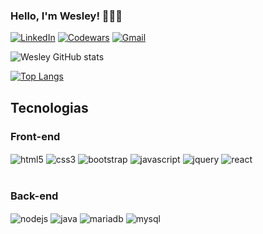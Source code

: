 ### Hello, I'm Wesley! 🧑🏽‍💻

[![LinkedIn](https://img.shields.io/badge/LinkedIn-0077B5?style=for-the-badge&logo=linkedin&logoColor=white
)](https://www.linkedin.com/in/wesley-gomes1/)
[![Codewars](https://img.shields.io/badge/Codewars-B1361E?style=for-the-badge&logo=Codewars&logoColor=white
)](https://www.codewars.com/users/wgomesl)
[![Gmail](https://img.shields.io/badge/Gmail-D14836?style=for-the-badge&logo=gmail&logoColor=white
)](https://mail.google.com/mail/u/0/#inbox?compose=CSkGSFfgQfRRdmwkZKSMFzNRjDlqTCJdQQgWLTrPmGkDPfzvBFLMTSSDzMgVBllLqcNBBXghVdqmZzLKSQsMCZqVMPpXshQpjFJxdFDJNcrNNZGMKwhNcbsVxlltHCMqxzKvhNXqpQNgxmSMJTBWRgmkkWqZPVbcXNr)

![Wesley GitHub stats](https://github-readme-stats.vercel.app/api?username=wgomesl&show_icons=true&theme=tokyonight)<br/>

[![Top Langs](https://github-readme-stats.vercel.app/api/top-langs/?username=wgomesl&layout=compact&show_icons=true&theme=tokyonight)](https://github.com/anuraghazra/github-readme-stats)

## Tecnologias

<div style="display: inline_block">
 
### Front-end
 <img align="center" alt="html5" src="https://img.shields.io/badge/HTML5-E34F26?style=for-the-badge&logo=html5&logoColor=white"/>
 <img align="center" alt="css3" src="https://img.shields.io/badge/CSS3-1572B6?style=for-the-badge&logo=css3&logoColor=white"/>
 <img align="center" alt="bootstrap" src="https://img.shields.io/badge/Bootstrap-563D7C?style=for-the-badge&logo=bootstrap&logoColor=white"/>
 <img align="center" alt="javascript" src="https://img.shields.io/badge/JavaScript-F7DF1E?style=for-the-badge&logo=javascript&logoColor=black"/>
 <img align="center" alt="jquery" src="https://img.shields.io/badge/jQuery-0769AD?style=for-the-badge&logo=jquery&logoColor=white"/>
 <img align="center" alt="react" src="https://img.shields.io/badge/react-%2320232a.svg?style=for-the-badge&logo=react&logoColor=%2361DAFB"/></br>
 </br>
 
### Back-end
 <img align="center" alt="nodejs" src="https://img.shields.io/badge/Node.js-43853D?style=for-the-badge&logo=node.js&logoColor=white"/>
 <img align="center" alt="java" src="https://img.shields.io/badge/Java-ED8B00?style=for-the-badge&logo=java&logoColor=white"/>
 <img align="center" alt="mariadb" src="https://img.shields.io/badge/MariaDB-003545?style=for-the-badge&logo=mariadb&logoColor=white"/>
 <img align="center" alt="mysql" src="https://img.shields.io/badge/MySQL-00000F?style=for-the-badge&logo=mysql&logoColor=white"/>
 
</div>
